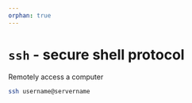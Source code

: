 ```yaml
---
orphan: true
---
```


# `ssh` - secure shell protocol

Remotely access a computer

```bash
ssh username@servername
```